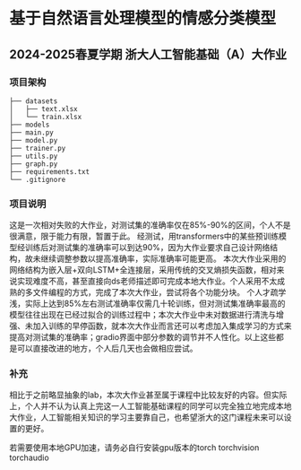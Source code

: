 # 基于自然语言处理模型的情感分类模型
## 2024-2025春夏学期 浙大人工智能基础（A）大作业
### 项目架构

```
├── datasets
│   ├── text.xlsx
│   └── train.xlsx
├── models
├── main.py
├── model.py
├── trainer.py
├── utils.py
├── graph.py
├── requirements.txt
└── .gitignore
```

### 项目说明
这是一次相对失败的大作业，对测试集的准确率仅在85%-90%的区间，个人不是很满意，限于能力有限，暂置于此。
经测试，用transformers中的某些预训练模型经训练后对测试集的准确率可以到达90%，因为大作业要求自己设计网络结构，故未继续调整参数以提高准确率，实际准确率可能更高。
本次大作业采用的网络结构为嵌入层+双向LSTM+全连接层，采用传统的交叉熵损失函数，相对来说实现难度不高，甚至直接向ds老师描述即可完成本地大作业。个人采用不太成熟的多文件编程的方式，完成了本次大作业，尝试将各个功能分块。
个人才疏学浅，实际上达到85%左右测试准确率仅需几十轮训练，但对测试集准确率最高的模型往往出现在已经过拟合的训练过程中；本次大作业中未对数据进行清洗与增强、未加入训练的早停函数，就本次大作业而言还可以考虑加入集成学习的方式来提高对测试集的准确率；gradio界面中部分参数的调节并不人性化。以上这些都是可以直接改进的地方，个人后几天也会做相应尝试。

### 补充
相比于之前略显抽象的lab，本次大作业甚至属于课程中比较友好的内容。但实际上，个人并不认为认真上完这一人工智能基础课程的同学可以完全独立地完成本地大作业，人工智能相关知识的学习主要靠自己，也希望浙大的这门课程未来可以设置的更好。

若需要使用本地GPU加速，请务必自行安装gpu版本的torch torchvision torchaudio
